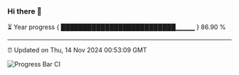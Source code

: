 ### Hi there 👋

⏳ Year progress { ██████████████████████████▁▁▁▁ } 86.90 %

---

⏰ Updated on Thu, 14 Nov 2024 00:53:09 GMT

![Progress Bar CI](https://github.com/code-lakshay/GitHub-Actions-Demo/workflows/Progress%20Bar%20CI/badge.svg)
